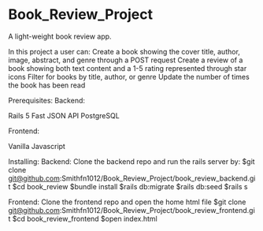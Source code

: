 # Book_Review_Project
A light-weight book review app.

In this project a user can:
Create a book showing the cover title, author, image, abstract, and genre through a POST request
Create a review of a book showing both text content and a 1-5 rating represented through star icons
Filter for books by title, author, or genre
Update the number of times the book has been read

Prerequisites:
Backend:

Rails 5
Fast JSON API
PostgreSQL


Frontend:

Vanilla Javascript

Installing:
Backend:
Clone the backend repo and run the rails server by:
$git clone git@github.com:Smithfn1012/Book_Review_Project/book_review_backend.git
$cd book_review
$bundle install
$rails db:migrate
$rails db:seed
$rails s

Frontend:
Clone the frontend repo and open the home html file
$git clone git@github.com:Smithfn1012/Book_Review_Project/book_review_frontend.git
$cd book_review_frontend
$open index.html
